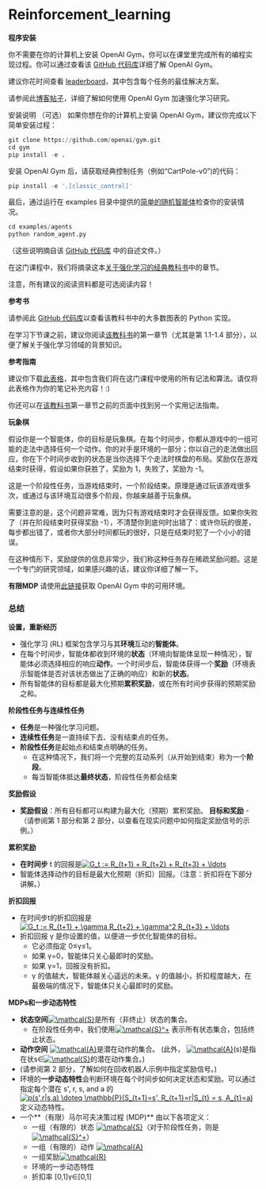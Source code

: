 # Reinforcement_learning
**程序安装**

你不需要在你的计算机上安装 OpenAI Gym，你可以在课堂里完成所有的编程实现过程。你可以通过查看该 [GitHub 代码库](https://github.com/openai/gym.git)详细了解 OpenAI Gym。

建议你花时间查看 [leaderboard](https://github.com/openai/gym/wiki/Leaderboard)，其中包含每个任务的最佳解决方案。

请参阅此[博客帖子](https://blog.openai.com/openai-gym-beta/)，详细了解如何使用 OpenAI Gym 加速强化学习研究。

安装说明 （可选）
如果你想在你的计算机上安装 OpenAI Gym，建议你完成以下简单安装过程：

``` python
git clone https://github.com/openai/gym.git
cd gym
pip install -e .
```
安装 OpenAI Gym 后，请获取经典控制任务（例如“CartPole-v0”)的代码：

``` python
pip install -e '.[classic_control]'
```
最后，通过运行在 examples 目录中提供的[简单的随机智能体](https://github.com/openai/gym/blob/master/examples/agents/random_agent.py)检查你的安装情况。

``` python
cd examples/agents
python random_agent.py
```
（这些说明摘自该 [GitHub 代码库](https://github.com/openai/gym) 中的自述文件。）

在这门课程中，我们将摘录这本[关于强化学习的经典教科书](https://s3.cn-north-1.amazonaws.com.cn/static-documents/nd101/MLND+documents/suttonbookdraft2018jan1.pdf)中的章节。

注意，所有建议的阅读资料都是可选阅读内容！

**参考书**

请参阅此 [GitHub 代码库](https://github.com/ShangtongZhang/reinforcement-learning-an-introduction)以查看该教科书中的大多数图表的 Python 实现。

在学习下节课之前，建议你阅读[该教科书](https://s3.cn-north-1.amazonaws.com.cn/static-documents/nd101/MLND+documents/suttonbookdraft2018jan1.pdf)的第一章节（尤其是第 1.1-1.4 部分），以便了解关于强化学习领域的背景知识。

**参考指南**

建议你下载[此表格](https://github.com/udacity/rl-cheatsheet/blob/master/cheatsheet.pdf)，其中包含我们将在这门课程中使用的所有记法和算法。请仅将此表格作为你的笔记补充内容！:)

你还可以在[该教科书](https://s3.cn-north-1.amazonaws.com.cn/static-documents/nd101/MLND+documents/suttonbookdraft2018jan1.pdf)第一章节之前的页面中找到另一个实用记法指南。

**玩象棋**

假设你是一个智能体，你的目标是玩象棋。在每个时间步，你都从游戏中的一组可能的走法中选择任何一个动作。你的对手是环境的一部分；你以自己的走法做出回应，你在下个时间步收到的状态是当你选择下个走法时棋盘的布局。奖励仅在游戏结束时获得，假设如果你获胜了，奖励为 1，失败了，奖励为 -1。

这是一个阶段性任务，当游戏结束时，一个阶段结束。原理是通过玩该游戏很多次，或通过与该环境互动很多个阶段，你越来越善于玩象棋。

需要注意的是，这个问题非常难，因为只有游戏结束时才会获得反馈。如果你失败了（并在阶段结束时获得奖励 -1），不清楚你到底何时出错了：或许你玩的很差，每步都出错了，或者你大部分时间都玩的很好，只是在结束时犯了一个小小的错误。

在这种情形下，奖励提供的信息非常少，我们称这种任务存在稀疏奖励问题。这是一个专门的研究领域，如果感兴趣的话，建议你详细了解一下。

**有限MDP**
请使用[此链接](https://github.com/openai/gym/wiki/Table-of-environments)获取 OpenAI Gym 中的可用环境。

### 总结
**设置，重新经历**

- 强化学习 (RL) 框架包含学习与其**环境**互动的**智能体**。
- 在每个时间步，智能体都收到环境的**状态**（环境向智能体呈现一种情况），智能体必须选择相应的响应**动作**。一个时间步后，智能体获得一个**奖励**（环境表示智能体是否对该状态做出了正确的响应）和新的**状态**。
- 所有智能体的目标都是最大化预期**累积奖励**，或在所有时间步获得的预期奖励之和。

**阶段性任务与连续性任务**
- **任务**是一种强化学习问题。
- **连续性任务**是一直持续下去、没有结束点的任务。
- **阶段性任务**是起始点和结束点明确的任务。
  - 在这种情况下，我们将一个完整的互动系列（从开始到结束）称为一个**阶段**。
  - 每当智能体抵达**最终状态**，阶段性任务都会结束

**奖励假设**
- **奖励假设**：所有目标都可以构建为最大化（预期）累积奖励。
**目标和奖励**
-（请参阅第 1 部分和第 2 部分，以查看在现实问题中如何指定奖励信号的示例。）

**累积奖励**
- **在时间步** t 的回报是<a href="https://www.codecogs.com/eqnedit.php?latex=G_t&space;:=&space;R_{t&plus;1}&space;&plus;&space;R_{t&plus;2}&space;&plus;&space;R_{t&plus;3}&space;&plus;&space;\ldots" target="_blank"><img src="https://latex.codecogs.com/gif.latex?G_t&space;:=&space;R_{t&plus;1}&space;&plus;&space;R_{t&plus;2}&space;&plus;&space;R_{t&plus;3}&space;&plus;&space;\ldots" title="G_t := R_{t+1} + R_{t+2} + R_{t+3} + \ldots" /></a>
- 智能体选择动作的目标是最大化预期（折扣）回报。（注意：折扣将在下部分讲解。）

**折扣回报**
- 在时间步t的折扣回报是 <a href="https://www.codecogs.com/eqnedit.php?latex=G_t&space;:=&space;R_{t&plus;1}&space;&plus;&space;\gamma&space;R_{t&plus;2}&space;&plus;&space;\gamma^2&space;R_{t&plus;3}&space;&plus;&space;\ldots" target="_blank"><img src="https://latex.codecogs.com/gif.latex?G_t&space;:=&space;R_{t&plus;1}&space;&plus;&space;\gamma&space;R_{t&plus;2}&space;&plus;&space;\gamma^2&space;R_{t&plus;3}&space;&plus;&space;\ldots" title="G_t := R_{t+1} + \gamma R_{t+2} + \gamma^2 R_{t+3} + \ldots" /></a>
- 折扣回报 γ 是你设置的值，以便进一步优化智能体的目标。
  - 它必须指定 0≤γ≤1。
  - 如果 γ=0，智能体只关心最即时的奖励。
  - 如果 γ=1，回报没有折扣。
  - γ 的值越大，智能体越关心遥远的未来。γ 的值越小，折扣程度越大，在最极端的情况下，智能体只关心最即时的奖励。

**MDPs和一步动态特性**
- **状态空间**<a href="https://www.codecogs.com/eqnedit.php?latex=\mathcal{S}" target="_blank"><img src="https://latex.codecogs.com/gif.latex?\mathcal{S}" title="\mathcal{S}" /></a>是所有（非终止）状态的集合。
  - 在阶段性任务中，我们使用<a href="https://www.codecogs.com/eqnedit.php?latex=\mathcal{S}^&plus;" target="_blank"><img src="https://latex.codecogs.com/gif.latex?\mathcal{S}^&plus;" title="\mathcal{S}^+" /></a> 表示所有状态集合，包括终止状态。
- **动作空间** <a href="https://www.codecogs.com/eqnedit.php?latex=\mathcal{A}" target="_blank"><img src="https://latex.codecogs.com/gif.latex?\mathcal{A}" title="\mathcal{A}" /></a>是潜在动作的集合。 (此外， <a href="https://www.codecogs.com/eqnedit.php?latex=\mathcal{A}" target="_blank"><img src="https://latex.codecogs.com/gif.latex?\mathcal{A}" title="\mathcal{A}" /></a>(s)是指在状s∈<a href="https://www.codecogs.com/eqnedit.php?latex=\mathcal{S}" target="_blank"><img src="https://latex.codecogs.com/gif.latex?\mathcal{S}" title="\mathcal{S}" /></a>的潜在动作集合。)
- (请参阅第 2 部分，了解如何在回收机器人示例中指定奖励信号。)
- 环境的**一步动态特性**会判断环境在每个时间步如何决定状态和奖励。可以通过指定每个潜在 s', r, s, and  a 的 <a href="https://www.codecogs.com/eqnedit.php?latex=p(s',r|s,a)&space;\doteq&space;\mathbb{P}(S_{t&plus;1}=s',&space;R_{t&plus;1}=r|S_{t}&space;=&space;s,&space;A_{t}=a)" target="_blank"><img src="https://latex.codecogs.com/gif.latex?p(s',r|s,a)&space;\doteq&space;\mathbb{P}(S_{t&plus;1}=s',&space;R_{t&plus;1}=r|S_{t}&space;=&space;s,&space;A_{t}=a)" title="p(s',r|s,a) \doteq \mathbb{P}(S_{t+1}=s', R_{t+1}=r|S_{t} = s, A_{t}=a)" /></a> 定义动态特性。
- 一个**（有限）马尔可夫决策过程 (MDP)** 由以下各项定义：
  - 一组（有限的）状态 <a href="https://www.codecogs.com/eqnedit.php?latex=\mathcal{S}" target="_blank"><img src="https://latex.codecogs.com/gif.latex?\mathcal{S}" title="\mathcal{S}" /></a>（对于阶段性任务，则是 <a href="https://www.codecogs.com/eqnedit.php?latex=\mathcal{S}^&plus;" target="_blank"><img src="https://latex.codecogs.com/gif.latex?\mathcal{S}^&plus;" title="\mathcal{S}^+" /></a>）
  - 一组（有限的）动作 <a href="https://www.codecogs.com/eqnedit.php?latex=\mathcal{A}" target="_blank"><img src="https://latex.codecogs.com/gif.latex?\mathcal{A}" title="\mathcal{A}" /></a>
  - 一组奖励<a href="https://www.codecogs.com/eqnedit.php?latex=\mathcal{R}" target="_blank"><img src="https://latex.codecogs.com/gif.latex?\mathcal{R}" title="\mathcal{R}" /></a>
  - 环境的一步动态特性
  - 折扣率  [0,1]γ∈[0,1]
